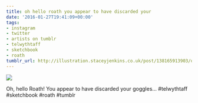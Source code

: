 ```yaml
---
title: oh hello roath you appear to have discarded your
date: '2016-01-27T19:41:09+00:00'
tags:
- instagram
- twitter
- artists on tumblr
- telwythtaff
- sketchbook
- roath
tumblr_url: http://illustration.staceyjenkins.co.uk/post/138165913903/oh-hello-roath-you-appear-to-have-discarded-your
---
```

 ![](/tumblr_files/tumblr_o1mmolYV7a1v28ub8o1_1280.jpg)  

Oh, hello Roath! You appear to have discarded your goggles… #telwythtaff #sketchbook #roath #tumblr

